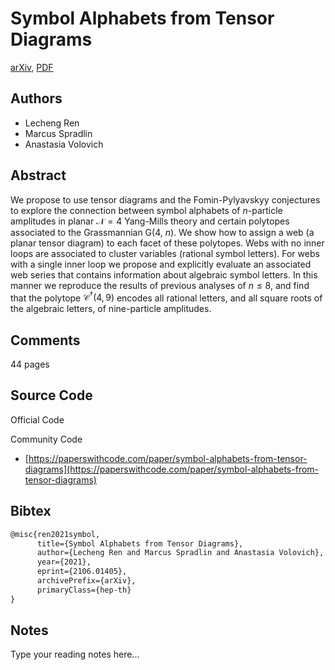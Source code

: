 
# Symbol Alphabets from Tensor Diagrams

[arXiv](https://arxiv.org/abs/2106.01405), [PDF](https://arxiv.org/pdf/2106.01405.pdf)

## Authors

- Lecheng Ren
- Marcus Spradlin
- Anastasia Volovich

## Abstract

We propose to use tensor diagrams and the Fomin-Pylyavskyy conjectures to explore the connection between symbol alphabets of $n$-particle amplitudes in planar $\mathcal{N}=4$ Yang-Mills theory and certain polytopes associated to the Grassmannian G(4, $n$). We show how to assign a web (a planar tensor diagram) to each facet of these polytopes. Webs with no inner loops are associated to cluster variables (rational symbol letters). For webs with a single inner loop we propose and explicitly evaluate an associated web series that contains information about algebraic symbol letters. In this manner we reproduce the results of previous analyses of $n \le 8$, and find that the polytope $\mathcal{C}^\dagger(4,9)$ encodes all rational letters, and all square roots of the algebraic letters, of nine-particle amplitudes.

## Comments

44 pages

## Source Code

Official Code



Community Code

- [https://paperswithcode.com/paper/symbol-alphabets-from-tensor-diagrams](https://paperswithcode.com/paper/symbol-alphabets-from-tensor-diagrams)

## Bibtex

```tex
@misc{ren2021symbol,
      title={Symbol Alphabets from Tensor Diagrams}, 
      author={Lecheng Ren and Marcus Spradlin and Anastasia Volovich},
      year={2021},
      eprint={2106.01405},
      archivePrefix={arXiv},
      primaryClass={hep-th}
}
```

## Notes

Type your reading notes here...

